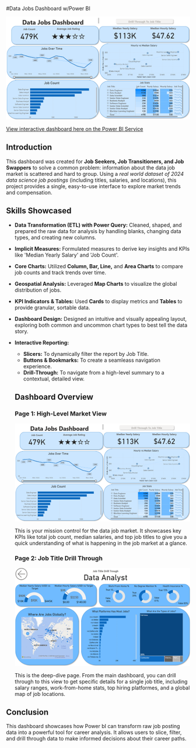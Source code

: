 #Data Jobs Dashboard w/Power BI

![Dashboard Page 1](/images/Project1_Page1.png)

[View interactive dashboard here on the Power BI Service](https://app.powerbi.com/groups/697d5ebb-c194-4035-a953-c28282ccd7fc/reports/4db5618b-9d31-4e5a-8ee3-f716dff1e2f8/5673ab4050113a70479d?experience=power-bi)

## Introduction

This dashboard was created for **Job Seekers, Job Transitioners, and Job Swappers** to solve a common problem: information about the data job market is scattered and hard to group. Using a *real world dataset of 2024 data science job postings* (including titles, salaries, and locations), this project provides a single, easy-to-use interface to explore market trends and compensation.

## Skills Showcased

- **Data Transformation (ETL) with Power Query:** Cleaned, shaped, and prepared the raw data for analysis by handling blanks, changing data types, and creating new columns.
- **Implicit Measures:** Formulated measures to derive key insights and KPIs like 'Median Yearly Salary' and 'Job Count'.
- **Core Charts:** Utilized **Column, Bar, Line,** and **Area Charts** to compare job counts and track trends over time.
- **Geospatial Analysis:** Leveraged **Map Charts** to visualize the global distribution of jobs.
- **KPI Indicators & Tables:** Used **Cards** to display metrics and **Tables** to provide granular, sortable data.
- **Dashboard Design:** Designed an intuitive and visually appealing layout, exploring both common and uncommon chart types to best tell the data story.
- **Interactive Reporting:**
    - **Slicers:** To dynamically filter the report by Job Title.
    - **Buttons & Bookmarks:** To create a seamleass navigation experience.
    - **Drill-Through:** To navigate from a high-level summary to a contextual, detailed view.

    ## Dashboard Overview

    ### Page 1: High-Level Market View

    ![Dashboard Page 1](/images/Project1_Page1.png)

    This is your mission control for the data job market. It showcases key KPIs like total job count, median salaries, and top job titles to give you a quick understanding of what is happening in the job market at a glance.

    ### Page 2: Job Title Drill Through

     ![Dashboard Page 2](/images/Project1_Page2.png)

     This is the deep-dive page. From the main dashboard, you can drill through to this view to get specific details for a single job title, including salary ranges, work-from-home stats, top hiring platformes, and a global map of job locations.

## Conclusion

This dashboard showcases how Power bI can transform raw job posting data into a powerful tool for career analysis. It allows users to slice, filter, and drill through data to make informed decisions about their career paths.


